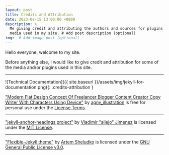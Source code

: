 ```yaml
---
layout: post
title: Credits and Attribution
date: 2023-08-15 13:00:00 +0800
description: >
  Me giving credit and attributing the authors and sources for plugins and
  media used in my site. # Add post description (optional)
img:  # Add image post (optional)
---
```


Hello everyone, welcome to my site. 

Before anything else, I would like to give credit and attribution for some of
the media and/or plugins used in this site.

---

![Technical Documentation]({{ site.baseurl }}/assets/img/jekyll-for-documentation.png){: .credits-attribution } 

[\"Modern Flat Design Concept Of Freelancer Blogger Content Creator Copy Writer
With Characters Using Device\"](https://pngtree.com/freepng/modern-flat-design-concept-of-freelancer-blogger-content-creator-copy-writer-with-characters-using-device-can-use-forr-landing-page-web-design-template-flat-vector-illustration_5332877.html) by
[agny_illustration](https://pngtree.com/agny-illustration_12430407?type=1)
is free for personal use under the
[License Terms](https://pngtree.com/legal/license-terms).

---

[\"jekyll-anchor-headings project\"](https://github.com/allejo/jekyll-anchor-headings)
by [Vladimir \"allejo\" Jimenez](https://github.com/allejo) is licensed under the
[MIT License](https://github.com/allejo/jekyll-anchor-headings/blob/master/LICENSE.md).

---

[\"Flexible-Jekyll theme\"](https://github.com/artemsheludko/flexible-jekyll)
by [Artem Sheludko](https://github.com/artemsheludko) is licensed under the
[GNU General Public License v3.0](https://github.com/artemsheludko/flexible-jekyll/blob/master/LICENSE).
